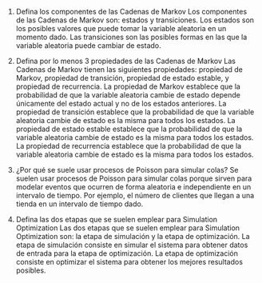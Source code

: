 1. Defina los componentes de las Cadenas de Markov
    Los componentes de las Cadenas de Markov son: estados y transiciones. Los estados son los posibles valores que puede tomar la variable aleatoria en un momento dado. Las transiciones son las posibles formas en las que la variable aleatoria puede cambiar de estado.

2. Defina por lo menos 3 propiedades de las Cadenas de Markov
    Las Cadenas de Markov tienen las siguientes propiedades: propiedad de Markov, propiedad de transición, propiedad de estado estable, y propiedad de recurrencia. La propiedad de Markov establece que la probabilidad de que la variable aleatoria cambie de estado depende únicamente del estado actual y no de los estados anteriores. La propiedad de transición establece que la probabilidad de que la variable aleatoria cambie de estado es la misma para todos los estados. La propiedad de estado estable establece que la probabilidad de que la variable aleatoria cambie de estado es la misma para todos los estados. La propiedad de recurrencia establece que la probabilidad de que la variable aleatoria cambie de estado es la misma para todos los estados.

3. ¿Por qué se suele usar procesos de Poisson para simular colas?
    Se suelen usar procesos de Poisson para simular colas porque sirven para modelar eventos que ocurren de forma aleatoria e independiente en un intervalo de tiempo. Por ejemplo, el número de clientes que llegan a una tienda en un intervalo de tiempo dado.

4. Defina las dos etapas que se suelen emplear para Simulation Optimization
    Las dos etapas que se suelen emplear para Simulation Optimization son: la etapa de simulación y la etapa de optimización. La etapa de simulación consiste en simular el sistema para obtener datos de entrada para la etapa de optimización. La etapa de optimización consiste en optimizar el sistema para obtener los mejores resultados posibles.